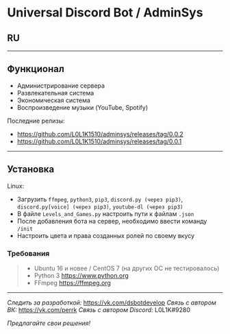 # Universal Discord Bot / AdminSys

## RU
---

## Функционал

* Администрирование сервера
* Развлекательная система
* Экономическая система
* Воспроизведение музыки (YouTube, Spotify)

Последние релизы:

* <https://github.com/L0L1K1510/adminsys/releases/tag/0.0.2>
* <https://github.com/L0L1K1510/adminsys/releases/tag/0.0.1>
---

## Установка

Linux:

* Загрузить `ffmpeg`, `python3`, `pip3`, `discord.py (через pip3)`, `discord.py[voice] (через pip3)`, `youtube-dl (через pip3)`
* В файле `Levels_and_Games.py` настроить пути к файлам `.json`
* После добавления бота на сервер, необходимо ввести команду `/init`
* Настроить цвета и права созданных ролей по своему вкусу

### Требования

> * Ubuntu 16 и новее / CentOS 7 (на других ОС не тестировалось)
> * Python 3 <https://www.python.org>
> * FFmpeg <https://ffmpeg.org>
---

_Следить за разработкой:_ <https://vk.com/dsbotdevelop>
_Связь с автором ВК:_ <https://vk.com/perrk>
_Связь с автором Discord:_ L0L1K#9280

_Предлагайте свои решения!_

